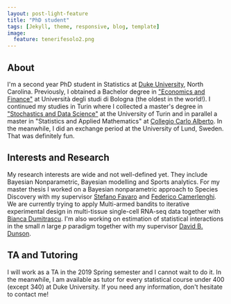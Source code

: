 ```yaml
---
layout: post-light-feature
title: "PhD student"
tags: [Jekyll, theme, responsive, blog, template]
image:
  feature: tenerifesolo2.png
---
```


## About
I'm a second year PhD student in Statistics at [Duke University](http://stat.duke.edu), North Carolina. Previously, I obtained a Bachelor degree in ["Economics and Finance"](http://corsi.unibo.it/1cycle/EconomicsFinance/Pages/default.aspx) at Università degli studi di Bologna (the oldest in the world!). I continued my studies in Turin where I collected a master's degree in ["Stochastics and Data Science"](http://www.master-sds.unito.it/do/home.pl) at the University of Turin and in parallel a master in "Statistics and Applied Mathematics" at [Collegio Carlo Alberto](http://carloalberto.org). In the meanwhile, I did an exchange period at the University of Lund, Sweden. That was definitely fun.


## Interests and Research  
My research interests are wide and not well-defined yet. They include Bayesian Nonparametric, Bayesian modelling and Sports analytics. For my master thesis I worked on a Bayesian nonparametric approach to Species Discovery with my supervisor [Stefano Favaro](http://www.carloalberto.org/people/faculty/fellows/favaro/) and [Federico Camerlenghi](http://www-dimat.unipv.it/~camerlenghi/). We are currently trying to apply Multi-armed bandits to iterative experimental design in multi-tissue single-cell RNA-seq data together with [Bianca Dumitrascu](https://lsi.princeton.edu/directory/bianca-dumitrascu). I'm also working on estimation of statistical interactions in the small *n* large *p* paradigm together with my supervisor [David B. Dunson](https://www2.stat.duke.edu/~dunson/). 


## TA and Tutoring
I will work as a TA in the 2019 Spring semester and I cannot wait to do it. In the meanwhile, I am available as tutor for every statistical course under 400 (except 340) at Duke University. If you need any information, don't hesitate to contact me!
